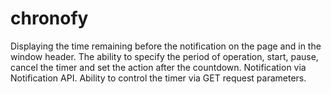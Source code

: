 # chronofy
Displaying the time remaining before the notification on the page and in the window header. The ability to specify the period of operation, start, pause, cancel the timer and set the action after the countdown. Notification via Notification API. Ability to control the timer via GET request parameters.
